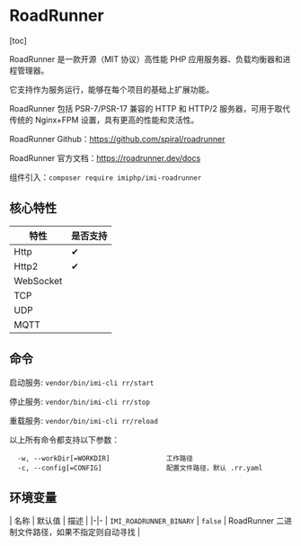 # RoadRunner

[toc]

RoadRunner 是一款开源（MIT 协议）高性能 PHP 应用服务器、负载均衡器和进程管理器。

它支持作为服务运行，能够在每个项目的基础上扩展功能。

RoadRunner 包括 PSR-7/PSR-17 兼容的 HTTP 和 HTTP/2 服务器，可用于取代传统的 Nginx+FPM 设置，具有更高的性能和灵活性。

RoadRunner Github：<https://github.com/spiral/roadrunner>

RoadRunner 官方文档：<https://roadrunner.dev/docs>

组件引入：`composer require imiphp/imi-roadrunner`

## 核心特性

| 特性 | 是否支持 |
|-|-
| Http | ✔ |
| Http2 | ✔ |
| WebSocket |  |
| TCP |  |
| UDP |  |
| MQTT |  |

## 命令

启动服务: `vendor/bin/imi-cli rr/start`

停止服务: `vendor/bin/imi-cli rr/stop`

重载服务: `vendor/bin/imi-cli rr/reload`

以上所有命令都支持以下参数：

```shell
  -w, --workDir[=WORKDIR]              工作路径
  -c, --config[=CONFIG]                配置文件路径，默认 .rr.yaml
```

## 环境变量

| 名称 | 默认值 | 描述 |
|-|-
| `IMI_ROADRUNNER_BINARY` | `false` | RoadRunner 二进制文件路径，如果不指定则自动寻找 |
